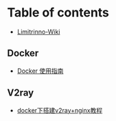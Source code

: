 # Table of contents

* [Limitrinno-Wiki](README.md)

## Docker

* [Docker 使用指南](docker/docker-shi-yong-zhi-nan.md)

## V2ray

* [docker下搭建v2ray+nginx教程](v2ray/docker-xia-da-jian-v2ray+nginx-jiao-cheng.md)
